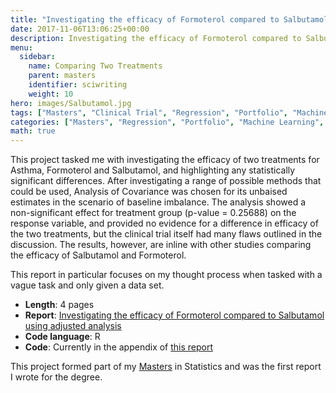 ```yaml
---
title: "Investigating the efficacy of Formoterol compared to Salbutamol using adjusted analysis"
date: 2017-11-06T13:06:25+00:00
description: Investigating the efficacy of Formoterol compared to Salbutamol using adjusted analysis
menu:
  sidebar:
    name: Comparing Two Treatments
    parent: masters
    identifier: sciwriting
    weight: 10
hero: images/Salbutamol.jpg
tags: ["Masters", "Clinical Trial", "Regression", "Portfolio", "Machine Learning", "Supervised", "R"]
categories: ["Masters", "Regression", "Portfolio", "Machine Learning", "Supervised", "R"]
math: true
---
```


This project tasked me with investigating the efficacy of two treatments for Asthma, Formoterol and Salbutamol, and highlighting any statistically significant differences. After investigating a range of possible methods that could be used, Analysis of Covariance was chosen for its unbaised estimates in the scenario of baseline imbalance. The analysis showed a non-significant effect for treatment group (p-value = 0.25688) on the response variable, and provided no evidence for a difference in efficacy of the two treatments, but the clinical trial itself had many flaws outlined in the discussion. The results, however, are inline with other studies comparing the efficacy of Salbutamol and Formoterol.

This report in particular focuses on my thought process when tasked with a vague task and only given a data set.


- **Length**: 4 pages
- **Report**: [Investigating the efficacy of Formoterol compared to Salbutamol using adjusted analysis](/files/Masters/Investigating%20the%20efficacy%20of%20Formoterol%20compared%20to%20Salbutamol%20using%20adjusted%20analysis.pdf)
- **Code language**: R
- **Code**: Currently in the appendix of [this report](/files/Masters/Investigating%20the%20efficacy%20of%20Formoterol%20compared%20to%20Salbutamol%20using%20adjusted%20analysis.pdf)

This project formed part of my [Masters](/posts/projects/masters/) in Statistics and was the first report I wrote for the degree.